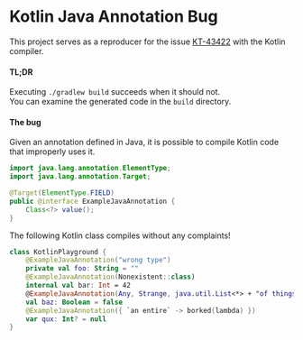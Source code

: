# Kotlin Java Annotation Bug

This project serves as a reproducer for the issue [KT-43422](https://youtrack.jetbrains.com/issue/KT-43422) with the Kotlin compiler.

#### TL;DR
Executing `./gradlew build` succeeds when it should not.  
You can examine the generated code in the `build` directory.

#### The bug
Given an annotation defined in Java, it is possible to compile Kotlin code that improperly uses it.

```java
import java.lang.annotation.ElementType;
import java.lang.annotation.Target;

@Target(ElementType.FIELD)
public @interface ExampleJavaAnnotation {
    Class<?> value();
}
```

The following Kotlin class compiles without any complaints!

```kotlin
class KotlinPlayground {
    @ExampleJavaAnnotation("wrong type")
    private val foo: String = ""
    @ExampleJavaAnnotation(Nonexistent::class)
    internal val bar: Int = 42
    @ExampleJavaAnnotation(Any, Strange, java.util.List<*> + "of things", 42)
    val baz: Boolean = false
    @ExampleJavaAnnotation({ `an entire` -> borked(lambda) })
    var qux: Int? = null
}
```

